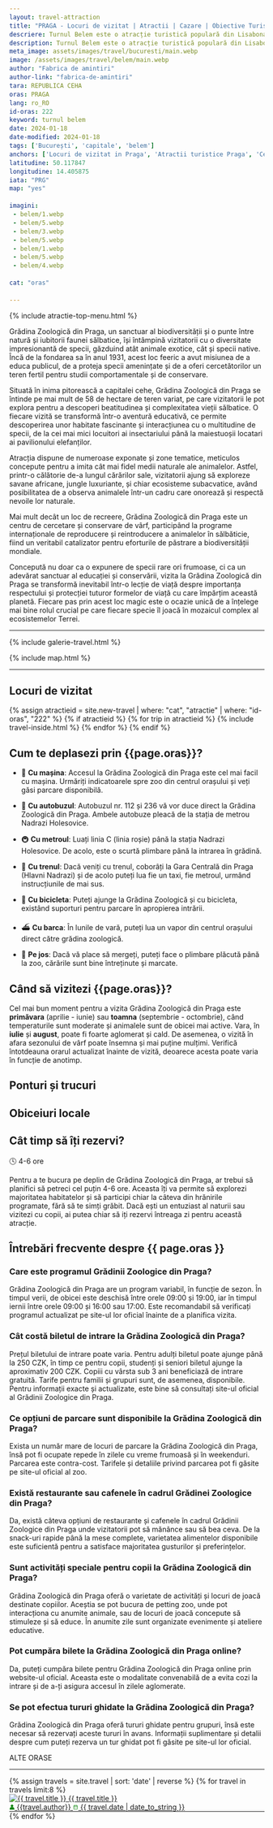 ```yaml
---
layout: travel-attraction
title: "PRAGA - Locuri de vizitat | Atractii | Cazare | Obiective Turistice"
descriere: Turnul Belem este o atracție turistică populară din Lisabona și este vizitat anual de mii de turiști care admiră arhitectura sa impresionantă și istoria bogată. Vezi de ce ☝  
description: Turnul Belem este o atracție turistică populară din Lisabona și este vizitat anual de mii de turiști care admiră arhitectura sa impresionantă și istoria bogată. Vezi de ce ☝ 
meta_image: assets/images/travel/bucuresti/main.webp 
image: /assets/images/travel/belem/main.webp
author: "Fabrica de amintiri"
author-link: "fabrica-de-amintiri"
tara: REPUBLICA CEHA
oras: PRAGA
lang: ro_RO
id-oras: 222
keyword: turnul belem
date: 2024-01-18
date-modified: 2024-01-18
tags: ['București', 'capitale', 'belem']
anchors: ['Locuri de vizitat in Praga', 'Atractii turistice Praga', 'Cele mai frumoase obiective turistice in Praga']
latitudine: 50.117847
longitudine: 14.405875
iata: "PRG"
map: "yes"

imagini:
 - belem/1.webp
 - belem/5.webp
 - belem/3.webp
 - belem/5.webp
 - belem/1.webp
 - belem/5.webp
 - belem/4.webp

cat: "oras"

---
```



{% include atractie-top-menu.html %}

<span class="drop-caps">G</span>rădina Zoologică din Praga, un sanctuar al biodiversității și o punte între natură și iubitorii faunei sălbatice, își întâmpină vizitatorii cu o diversitate impresionantă de specii, găzduind atât animale exotice, cât și specii native. Încă de la fondarea sa în anul 1931, acest loc feeric a avut misiunea de a educa publicul, de a proteja specii amenințate și de a oferi cercetătorilor un teren fertil pentru studii comportamentale și de conservare.

Situată în inima pitorească a capitalei cehe, Grădina Zoologică din Praga se întinde pe mai mult de 58 de hectare de teren variat, pe care vizitatorii le pot explora pentru a descoperi beatitudinea și complexitatea vieții sălbatice. O fiecare vizită se transformă într-o aventură educativă, ce permite descoperirea unor habitate fascinante și interacțiunea cu o multitudine de specii, de la cei mai mici locuitori ai insectariului până la maiestuoșii locatari ai pavilionului elefanților.

Atracția dispune de numeroase exponate și zone tematice, meticulos concepute pentru a imita cât mai fidel medii naturale ale animalelor. Astfel, printr-o călătorie de-a lungul cărărilor sale, vizitatorii ajung să exploreze savane africane, jungle luxuriante, și chiar ecosisteme subacvatice, având posibilitatea de a observa animalele într-un cadru care onorează și respectă nevoile lor naturale.

Mai mult decât un loc de recreere, Grădina Zoologică din Praga este un centru de cercetare și conservare de vârf, participând la programe internaționale de reproducere și reintroducere a animalelor în sălbăticie, fiind un veritabil catalizator pentru eforturile de păstrare a biodiversității mondiale.

Concepută nu doar ca o expunere de specii rare ori frumoase, ci ca un adevărat sanctuar al educației și conservării, vizita la Grădina Zoologică din Praga se transformă inevitabil într-o lecție de viață despre importanța respectului și protecției tuturor formelor de viață cu care împărțim această planetă. Fiecare pas prin acest loc magic este o ocazie unică de a înțelege mai bine rolul crucial pe care fiecare specie îl joacă în mozaicul complex al ecosistemelor Terrei.

<hr class="hr-s1">

{% include galerie-travel.html %}

{% include map.html %}

<hr class="hr-s1">

<h2 class="fara-subliniere">Locuri de vizitat</h2>

<div class="row jt">
<div class="col-12 col-lg-8" markdown='1'>

<div>
{% assign atractieid = site.new-travel | where: "cat", "atractie" | where: "id-oras", "222" %}
{% if atractieid %}
  {% for trip in atractieid %}
    {% include travel-inside.html %}
  {% endfor %}
{% endif %}
</div>

## Cum te deplasezi prin {{page.oras}}?

- 🚗 **Cu mașina**: Accesul la Grădina Zoologică din Praga este cel mai facil cu mașina. Urmăriți indicatoarele spre zoo din centrul orașului și veți găsi parcare disponibilă.

- 🚌 **Cu autobuzul**: Autobuzul nr. 112 și 236 vă vor duce direct la Grădina Zoologică din Praga. Ambele autobuze pleacă de la stația de metrou Nadrazi Holesovice.

- 🚇 **Cu metroul**: Luați linia C (linia roșie) până la stația Nadrazi Holesovice. De acolo, este o scurtă plimbare până la intrarea în grădină.

- 🚂 **Cu trenul**: Dacă veniți cu trenul, coborâți la Gara Centrală din Praga (Hlavni Nadrazi) și de acolo puteți lua fie un taxi, fie metroul, urmând instrucțiunile de mai sus.

- 🚴 **Cu bicicleta**: Puteți ajunge la Grădina Zoologică și cu bicicleta, existând suporturi pentru parcare în apropierea intrării.

- ⛴️ **Cu barca**: În lunile de vară, puteți lua un vapor din centrul orașului direct către grădina zoologică.

- 🚶 **Pe jos**: Dacă vă place să mergeți, puteți face o plimbare plăcută până la zoo, cărările sunt bine întreținute și marcate.

## Când să vizitezi {{page.oras}}?

Cel mai bun moment pentru a vizita Grădina Zoologică din Praga este **primăvara** (aprilie - iunie) sau **toamna** (septembrie - octombrie), când temperaturile sunt moderate și animalele sunt de obicei mai active. Vara, în **iulie** și **august**, poate fi foarte aglomerat și cald. De asemenea, o vizită în afara sezonului de vârf poate însemna și mai puține mulțimi. Verifică întotdeauna orarul actualizat înainte de vizită, deoarece acesta poate varia în funcție de anotimp.


## Ponturi și trucuri


## Obiceiuri locale


## Cât timp să îți rezervi?

<span class="durata">🕓 4-6 ore</span>

Pentru a te bucura pe deplin de Grădina Zoologică din Praga, ar trebui să planifici să petreci cel puțin 4-6 ore. Aceasta îți va permite să explorezi majoritatea habitatelor și să participi chiar la câteva din hrănirile programate, fără să te simți grăbit. Dacă ești un entuziast al naturii sau vizitezi cu copii, ai putea chiar să iți rezervi întreaga zi pentru această atracție.

<div class="faq" markdown="1">

## Întrebări frecvente despre {{ page.oras }}

### Care este programul Grădinii Zoologice din Praga?
Grădina Zoologică din Praga are un program variabil, în funcție de sezon. În timpul verii, de obicei este deschisă între orele 09:00 și 19:00, iar în timpul iernii între orele 09:00 și 16:00 sau 17:00. Este recomandabil să verificați programul actualizat pe site-ul lor oficial înainte de a planifica vizita.

### Cât costă biletul de intrare la Grădina Zoologică din Praga?
Prețul biletului de intrare poate varia. Pentru adulți biletul poate ajunge până la 250 CZK, în timp ce pentru copii, studenți și seniori biletul ajunge la aproximativ 200 CZK. Copiii cu vârsta sub 3 ani beneficiază de intrare gratuită. Tarife pentru familii și grupuri sunt, de asemenea, disponibile. Pentru informații exacte și actualizate, este bine să consultați site-ul oficial al Grădinii Zoologice din Praga.

### Ce opțiuni de parcare sunt disponibile la Grădina Zoologică din Praga?
Exista un număr mare de locuri de parcare la Grădina Zoologică din Praga, însă pot fi ocupate repede în zilele cu vreme frumoasă și în weekenduri. Parcarea este contra-cost. Tarifele și detaliile privind parcarea pot fi găsite pe site-ul oficial al zoo.

### Există restaurante sau cafenele în cadrul Grădinei Zoologice din Praga?
Da, există câteva opțiuni de restaurante și cafenele în cadrul Grădinii Zoologice din Praga unde vizitatorii pot să mănânce sau să bea ceva. De la snack-uri rapide până la mese complete, varietatea alimentelor disponibile este suficientă pentru a satisface majoritatea gusturilor și preferințelor.

### Sunt activități speciale pentru copii la Grădina Zoologică din Praga?
Grădina Zoologică din Praga oferă o varietate de activități și locuri de joacă destinate copiilor. Aceștia se pot bucura de petting zoo, unde pot interacționa cu anumite animale, sau de locuri de joacă concepute să stimuleze și să educe. În anumite zile sunt organizate evenimente și ateliere educative.

### Pot cumpăra bilete la Grădina Zoologică din Praga online?
Da, puteți cumpăra bilete pentru Grădina Zoologică din Praga online prin website-ul oficial. Aceasta este o modalitate convenabilă de a evita cozi la intrare și de a-ți asigura accesul în zilele aglomerate.

### Se pot efectua tururi ghidate la Grădina Zoologică din Praga?
Grădina Zoologică din Praga oferă tururi ghidate pentru grupuri, însă este necesar să rezervați aceste tururi în avans. Informații suplimentare și detalii despre cum puteți rezerva un tur ghidat pot fi găsite pe site-ul lor oficial.

</div>
</div>


  <div class="col-lg-4 col-12 review-side" style="top: 15px;">
  <span class="title-section-sidebar">ALTE ORASE</span>
	<hr>
	{% assign travels = site.travel | sort: 'date' | reverse %}
	{% for travel in travels limit:8 %}
		<a href="{{ travel.url }}">
		<div class="small-post">
	<img class="small-post-image" alt="{{ travel.title }}" src="http://images.weserv.nl/?url={{ site.url }}{{ travel.image }}&h=41&output=jpg&q=65" width="79" height="41">
		{{ travel.title }}
		</div>
		<span class="small-post-meta"><img src="/assets/images/svg/author.svg" width="10.6" height="10.6" alt="totredus"> {{travel.author}} </span>
		<span class="small-post-meta"><img src="/assets/images/svg/calendar.svg" width="10.6" height="10.6" alt="totredus"> {{ travel.date | date_to_string }} </span>
		<hr style="border: 0; margin: 0;">
		</a>
	{% endfor %}
	</div>

</div>
